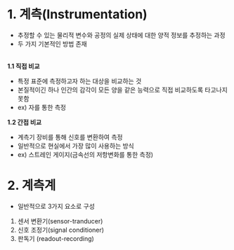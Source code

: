 # 1. 계측(Instrumentation)</B>
- 추정할 수 있는 물리적 변수와 공정의 실제 상태에 대한 양적 정보를 추정하는 과정
- 두 가지 기본적인 방법 존재 </BR></BR>

<b>1.1 직접 비교</b>
 - 특정 표준에 측정하고자 하는 대상을 비교하는 것
 - 본질적이긴 하나 인간의 감각이 모든 양을 같은 능력으로 직접 비교하도록 타고나지 못함
 - ex) 자를 통한 측정

  <b>1.2 간접 비교</b>
 - 계측기 장비를 통해 신호를 변환하여 측정
 - 일반적으로 현실에서 가장 많이 사용하는 방식
 - ex) 스트레인 게이지(금속선의 저항변화를 통한 측정)


# 2. 계측계
 - 일반적으로 3가지 요소로 구성

 1) 센서 변환기(sensor-tranducer)
 2) 신호 조정기(signal conditioner)
 3) 판독기 (readout-recording)
